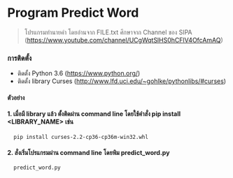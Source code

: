 # Program Predict Word
> โปรแกรมทำนายคำ โดยอ่านจาก FILE.txt
> ศึกษาจาก Channel ของ SIPA (https://www.youtube.com/channel/UCgWqtSlHS0hCFlV4OfcAmAQ)

### การติดตั้ง
  - ติดตั้ง Python 3.6 (https://www.python.org/)
  - ติดตั้ง library Curses (http://www.lfd.uci.edu/~gohlke/pythonlibs/#curses)

#### ตัวอย่าง
#### 1. เมื่อมี library แล้ว ตั้งติดผ่าน command line โดยใช้คำสั่ง pip install <LIBRARY_NAME> เช่น

```
  pip install curses-2.2-cp36-cp36m-win32.whl
```

#### 2. สั่งเริ่มโปรแกรมผ่าน command line โดยพิม predict_word.py

```
  predict_word.py
```


